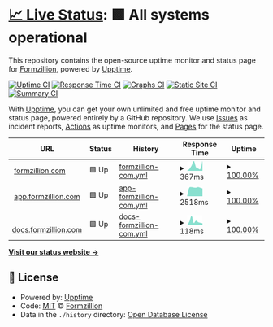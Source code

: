 # [📈 Live Status](https://status.formzillion.com): <!--live status--> **🟩 All systems operational**

This repository contains the open-source uptime monitor and status page for [Formzillion](https://formzillion.com), powered by [Upptime](https://github.com/upptime/upptime).

[![Uptime CI](https://github.com/formzillion/status/workflows/Uptime%20CI/badge.svg)](https://github.com/formzillion/status/actions?query=workflow%3A%22Uptime+CI%22)
[![Response Time CI](https://github.com/formzillion/status/workflows/Response%20Time%20CI/badge.svg)](https://github.com/formzillion/status/actions?query=workflow%3A%22Response+Time+CI%22)
[![Graphs CI](https://github.com/formzillion/status/workflows/Graphs%20CI/badge.svg)](https://github.com/formzillion/status/actions?query=workflow%3A%22Graphs+CI%22)
[![Static Site CI](https://github.com/formzillion/status/workflows/Static%20Site%20CI/badge.svg)](https://github.com/formzillion/status/actions?query=workflow%3A%22Static+Site+CI%22)
[![Summary CI](https://github.com/formzillion/status/workflows/Summary%20CI/badge.svg)](https://github.com/formzillion/status/actions?query=workflow%3A%22Summary+CI%22)

With [Upptime](https://upptime.js.org), you can get your own unlimited and free uptime monitor and status page, powered entirely by a GitHub repository. We use [Issues](https://github.com/formzillion/status/issues) as incident reports, [Actions](https://github.com/formzillion/status/actions) as uptime monitors, and [Pages](https://status.formzillion.com) for the status page.

<!--start: status pages-->
<!-- This summary is generated by Upptime (https://github.com/upptime/upptime) -->
<!-- Do not edit this manually, your changes will be overwritten -->
<!-- prettier-ignore -->
| URL | Status | History | Response Time | Uptime |
| --- | ------ | ------- | ------------- | ------ |
| <img alt="" src="https://icons.duckduckgo.com/ip3/formzillion.com.ico" height="13"> [formzillion.com](https://formzillion.com) | 🟩 Up | [formzillion-com.yml](https://github.com/formzillion/status/commits/HEAD/history/formzillion-com.yml) | <details><summary><img alt="Response time graph" src="./graphs/formzillion-com/response-time-week.png" height="20"> 367ms</summary><br><a href="https://formzillion.github.io/status/history/formzillion-com"><img alt="Response time 282" src="https://img.shields.io/endpoint?url=https%3A%2F%2Fraw.githubusercontent.com%2Fformzillion%2Fstatus%2FHEAD%2Fapi%2Fformzillion-com%2Fresponse-time.json"></a><br><a href="https://formzillion.github.io/status/history/formzillion-com"><img alt="24-hour response time 397" src="https://img.shields.io/endpoint?url=https%3A%2F%2Fraw.githubusercontent.com%2Fformzillion%2Fstatus%2FHEAD%2Fapi%2Fformzillion-com%2Fresponse-time-day.json"></a><br><a href="https://formzillion.github.io/status/history/formzillion-com"><img alt="7-day response time 367" src="https://img.shields.io/endpoint?url=https%3A%2F%2Fraw.githubusercontent.com%2Fformzillion%2Fstatus%2FHEAD%2Fapi%2Fformzillion-com%2Fresponse-time-week.json"></a><br><a href="https://formzillion.github.io/status/history/formzillion-com"><img alt="30-day response time 338" src="https://img.shields.io/endpoint?url=https%3A%2F%2Fraw.githubusercontent.com%2Fformzillion%2Fstatus%2FHEAD%2Fapi%2Fformzillion-com%2Fresponse-time-month.json"></a><br><a href="https://formzillion.github.io/status/history/formzillion-com"><img alt="1-year response time 282" src="https://img.shields.io/endpoint?url=https%3A%2F%2Fraw.githubusercontent.com%2Fformzillion%2Fstatus%2FHEAD%2Fapi%2Fformzillion-com%2Fresponse-time-year.json"></a></details> | <details><summary><a href="https://formzillion.github.io/status/history/formzillion-com">100.00%</a></summary><a href="https://formzillion.github.io/status/history/formzillion-com"><img alt="All-time uptime 99.96%" src="https://img.shields.io/endpoint?url=https%3A%2F%2Fraw.githubusercontent.com%2Fformzillion%2Fstatus%2FHEAD%2Fapi%2Fformzillion-com%2Fuptime.json"></a><br><a href="https://formzillion.github.io/status/history/formzillion-com"><img alt="24-hour uptime 100.00%" src="https://img.shields.io/endpoint?url=https%3A%2F%2Fraw.githubusercontent.com%2Fformzillion%2Fstatus%2FHEAD%2Fapi%2Fformzillion-com%2Fuptime-day.json"></a><br><a href="https://formzillion.github.io/status/history/formzillion-com"><img alt="7-day uptime 100.00%" src="https://img.shields.io/endpoint?url=https%3A%2F%2Fraw.githubusercontent.com%2Fformzillion%2Fstatus%2FHEAD%2Fapi%2Fformzillion-com%2Fuptime-week.json"></a><br><a href="https://formzillion.github.io/status/history/formzillion-com"><img alt="30-day uptime 100.00%" src="https://img.shields.io/endpoint?url=https%3A%2F%2Fraw.githubusercontent.com%2Fformzillion%2Fstatus%2FHEAD%2Fapi%2Fformzillion-com%2Fuptime-month.json"></a><br><a href="https://formzillion.github.io/status/history/formzillion-com"><img alt="1-year uptime 99.96%" src="https://img.shields.io/endpoint?url=https%3A%2F%2Fraw.githubusercontent.com%2Fformzillion%2Fstatus%2FHEAD%2Fapi%2Fformzillion-com%2Fuptime-year.json"></a></details>
| <img alt="" src="https://icons.duckduckgo.com/ip3/app.formzillion.com.ico" height="13"> [app.formzillion.com](https://app.formzillion.com) | 🟩 Up | [app-formzillion-com.yml](https://github.com/formzillion/status/commits/HEAD/history/app-formzillion-com.yml) | <details><summary><img alt="Response time graph" src="./graphs/app-formzillion-com/response-time-week.png" height="20"> 2518ms</summary><br><a href="https://formzillion.github.io/status/history/app-formzillion-com"><img alt="Response time 2284" src="https://img.shields.io/endpoint?url=https%3A%2F%2Fraw.githubusercontent.com%2Fformzillion%2Fstatus%2FHEAD%2Fapi%2Fapp-formzillion-com%2Fresponse-time.json"></a><br><a href="https://formzillion.github.io/status/history/app-formzillion-com"><img alt="24-hour response time 2506" src="https://img.shields.io/endpoint?url=https%3A%2F%2Fraw.githubusercontent.com%2Fformzillion%2Fstatus%2FHEAD%2Fapi%2Fapp-formzillion-com%2Fresponse-time-day.json"></a><br><a href="https://formzillion.github.io/status/history/app-formzillion-com"><img alt="7-day response time 2518" src="https://img.shields.io/endpoint?url=https%3A%2F%2Fraw.githubusercontent.com%2Fformzillion%2Fstatus%2FHEAD%2Fapi%2Fapp-formzillion-com%2Fresponse-time-week.json"></a><br><a href="https://formzillion.github.io/status/history/app-formzillion-com"><img alt="30-day response time 2155" src="https://img.shields.io/endpoint?url=https%3A%2F%2Fraw.githubusercontent.com%2Fformzillion%2Fstatus%2FHEAD%2Fapi%2Fapp-formzillion-com%2Fresponse-time-month.json"></a><br><a href="https://formzillion.github.io/status/history/app-formzillion-com"><img alt="1-year response time 2284" src="https://img.shields.io/endpoint?url=https%3A%2F%2Fraw.githubusercontent.com%2Fformzillion%2Fstatus%2FHEAD%2Fapi%2Fapp-formzillion-com%2Fresponse-time-year.json"></a></details> | <details><summary><a href="https://formzillion.github.io/status/history/app-formzillion-com">100.00%</a></summary><a href="https://formzillion.github.io/status/history/app-formzillion-com"><img alt="All-time uptime 98.23%" src="https://img.shields.io/endpoint?url=https%3A%2F%2Fraw.githubusercontent.com%2Fformzillion%2Fstatus%2FHEAD%2Fapi%2Fapp-formzillion-com%2Fuptime.json"></a><br><a href="https://formzillion.github.io/status/history/app-formzillion-com"><img alt="24-hour uptime 100.00%" src="https://img.shields.io/endpoint?url=https%3A%2F%2Fraw.githubusercontent.com%2Fformzillion%2Fstatus%2FHEAD%2Fapi%2Fapp-formzillion-com%2Fuptime-day.json"></a><br><a href="https://formzillion.github.io/status/history/app-formzillion-com"><img alt="7-day uptime 100.00%" src="https://img.shields.io/endpoint?url=https%3A%2F%2Fraw.githubusercontent.com%2Fformzillion%2Fstatus%2FHEAD%2Fapi%2Fapp-formzillion-com%2Fuptime-week.json"></a><br><a href="https://formzillion.github.io/status/history/app-formzillion-com"><img alt="30-day uptime 100.00%" src="https://img.shields.io/endpoint?url=https%3A%2F%2Fraw.githubusercontent.com%2Fformzillion%2Fstatus%2FHEAD%2Fapi%2Fapp-formzillion-com%2Fuptime-month.json"></a><br><a href="https://formzillion.github.io/status/history/app-formzillion-com"><img alt="1-year uptime 98.23%" src="https://img.shields.io/endpoint?url=https%3A%2F%2Fraw.githubusercontent.com%2Fformzillion%2Fstatus%2FHEAD%2Fapi%2Fapp-formzillion-com%2Fuptime-year.json"></a></details>
| <img alt="" src="https://icons.duckduckgo.com/ip3/docs.formzillion.com.ico" height="13"> [docs.formzillion.com](https://docs.formzillion.com) | 🟩 Up | [docs-formzillion-com.yml](https://github.com/formzillion/status/commits/HEAD/history/docs-formzillion-com.yml) | <details><summary><img alt="Response time graph" src="./graphs/docs-formzillion-com/response-time-week.png" height="20"> 118ms</summary><br><a href="https://formzillion.github.io/status/history/docs-formzillion-com"><img alt="Response time 143" src="https://img.shields.io/endpoint?url=https%3A%2F%2Fraw.githubusercontent.com%2Fformzillion%2Fstatus%2FHEAD%2Fapi%2Fdocs-formzillion-com%2Fresponse-time.json"></a><br><a href="https://formzillion.github.io/status/history/docs-formzillion-com"><img alt="24-hour response time 269" src="https://img.shields.io/endpoint?url=https%3A%2F%2Fraw.githubusercontent.com%2Fformzillion%2Fstatus%2FHEAD%2Fapi%2Fdocs-formzillion-com%2Fresponse-time-day.json"></a><br><a href="https://formzillion.github.io/status/history/docs-formzillion-com"><img alt="7-day response time 118" src="https://img.shields.io/endpoint?url=https%3A%2F%2Fraw.githubusercontent.com%2Fformzillion%2Fstatus%2FHEAD%2Fapi%2Fdocs-formzillion-com%2Fresponse-time-week.json"></a><br><a href="https://formzillion.github.io/status/history/docs-formzillion-com"><img alt="30-day response time 140" src="https://img.shields.io/endpoint?url=https%3A%2F%2Fraw.githubusercontent.com%2Fformzillion%2Fstatus%2FHEAD%2Fapi%2Fdocs-formzillion-com%2Fresponse-time-month.json"></a><br><a href="https://formzillion.github.io/status/history/docs-formzillion-com"><img alt="1-year response time 143" src="https://img.shields.io/endpoint?url=https%3A%2F%2Fraw.githubusercontent.com%2Fformzillion%2Fstatus%2FHEAD%2Fapi%2Fdocs-formzillion-com%2Fresponse-time-year.json"></a></details> | <details><summary><a href="https://formzillion.github.io/status/history/docs-formzillion-com">100.00%</a></summary><a href="https://formzillion.github.io/status/history/docs-formzillion-com"><img alt="All-time uptime 99.98%" src="https://img.shields.io/endpoint?url=https%3A%2F%2Fraw.githubusercontent.com%2Fformzillion%2Fstatus%2FHEAD%2Fapi%2Fdocs-formzillion-com%2Fuptime.json"></a><br><a href="https://formzillion.github.io/status/history/docs-formzillion-com"><img alt="24-hour uptime 100.00%" src="https://img.shields.io/endpoint?url=https%3A%2F%2Fraw.githubusercontent.com%2Fformzillion%2Fstatus%2FHEAD%2Fapi%2Fdocs-formzillion-com%2Fuptime-day.json"></a><br><a href="https://formzillion.github.io/status/history/docs-formzillion-com"><img alt="7-day uptime 100.00%" src="https://img.shields.io/endpoint?url=https%3A%2F%2Fraw.githubusercontent.com%2Fformzillion%2Fstatus%2FHEAD%2Fapi%2Fdocs-formzillion-com%2Fuptime-week.json"></a><br><a href="https://formzillion.github.io/status/history/docs-formzillion-com"><img alt="30-day uptime 100.00%" src="https://img.shields.io/endpoint?url=https%3A%2F%2Fraw.githubusercontent.com%2Fformzillion%2Fstatus%2FHEAD%2Fapi%2Fdocs-formzillion-com%2Fuptime-month.json"></a><br><a href="https://formzillion.github.io/status/history/docs-formzillion-com"><img alt="1-year uptime 99.98%" src="https://img.shields.io/endpoint?url=https%3A%2F%2Fraw.githubusercontent.com%2Fformzillion%2Fstatus%2FHEAD%2Fapi%2Fdocs-formzillion-com%2Fuptime-year.json"></a></details>

<!--end: status pages-->

[**Visit our status website →**](https://status.formzillion.com)

## 📄 License

- Powered by: [Upptime](https://github.com/upptime/upptime)
- Code: [MIT](./LICENSE) © [Formzillion](https://formzillion.com)
- Data in the `./history` directory: [Open Database License](https://opendatacommons.org/licenses/odbl/1-0/)

